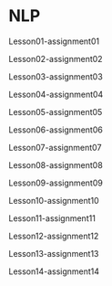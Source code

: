 # NLP
Lesson01-assignment01

Lesson02-assignment02

Lesson03-assignment03

Lesson04-assignment04

Lesson05-assignment05

Lesson06-assignment06

Lesson07-assignment07

Lesson08-assignment08

Lesson09-assignment09

Lesson10-assignment10

Lesson11-assignment11

Lesson12-assignment12

Lesson13-assignment13

Lesson14-assignment14
